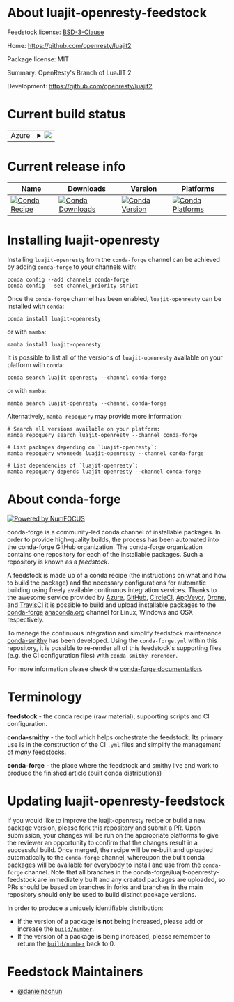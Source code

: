 About luajit-openresty-feedstock
================================

Feedstock license: [BSD-3-Clause](https://github.com/conda-forge/luajit-openresty-feedstock/blob/main/LICENSE.txt)

Home: https://github.com/openresty/luajit2

Package license: MIT

Summary: OpenResty's Branch of LuaJIT 2

Development: https://github.com/openresty/luajit2

Current build status
====================


<table>
    
  <tr>
    <td>Azure</td>
    <td>
      <details>
        <summary>
          <a href="https://dev.azure.com/conda-forge/feedstock-builds/_build/latest?definitionId=19283&branchName=main">
            <img src="https://dev.azure.com/conda-forge/feedstock-builds/_apis/build/status/luajit-openresty-feedstock?branchName=main">
          </a>
        </summary>
        <table>
          <thead><tr><th>Variant</th><th>Status</th></tr></thead>
          <tbody><tr>
              <td>linux_64</td>
              <td>
                <a href="https://dev.azure.com/conda-forge/feedstock-builds/_build/latest?definitionId=19283&branchName=main">
                  <img src="https://dev.azure.com/conda-forge/feedstock-builds/_apis/build/status/luajit-openresty-feedstock?branchName=main&jobName=linux&configuration=linux%20linux_64_" alt="variant">
                </a>
              </td>
            </tr><tr>
              <td>linux_aarch64</td>
              <td>
                <a href="https://dev.azure.com/conda-forge/feedstock-builds/_build/latest?definitionId=19283&branchName=main">
                  <img src="https://dev.azure.com/conda-forge/feedstock-builds/_apis/build/status/luajit-openresty-feedstock?branchName=main&jobName=linux&configuration=linux%20linux_aarch64_" alt="variant">
                </a>
              </td>
            </tr><tr>
              <td>osx_64</td>
              <td>
                <a href="https://dev.azure.com/conda-forge/feedstock-builds/_build/latest?definitionId=19283&branchName=main">
                  <img src="https://dev.azure.com/conda-forge/feedstock-builds/_apis/build/status/luajit-openresty-feedstock?branchName=main&jobName=osx&configuration=osx%20osx_64_" alt="variant">
                </a>
              </td>
            </tr><tr>
              <td>osx_arm64</td>
              <td>
                <a href="https://dev.azure.com/conda-forge/feedstock-builds/_build/latest?definitionId=19283&branchName=main">
                  <img src="https://dev.azure.com/conda-forge/feedstock-builds/_apis/build/status/luajit-openresty-feedstock?branchName=main&jobName=osx&configuration=osx%20osx_arm64_" alt="variant">
                </a>
              </td>
            </tr><tr>
              <td>win_64</td>
              <td>
                <a href="https://dev.azure.com/conda-forge/feedstock-builds/_build/latest?definitionId=19283&branchName=main">
                  <img src="https://dev.azure.com/conda-forge/feedstock-builds/_apis/build/status/luajit-openresty-feedstock?branchName=main&jobName=win&configuration=win%20win_64_" alt="variant">
                </a>
              </td>
            </tr>
          </tbody>
        </table>
      </details>
    </td>
  </tr>
</table>

Current release info
====================

| Name | Downloads | Version | Platforms |
| --- | --- | --- | --- |
| [![Conda Recipe](https://img.shields.io/badge/recipe-luajit--openresty-green.svg)](https://anaconda.org/conda-forge/luajit-openresty) | [![Conda Downloads](https://img.shields.io/conda/dn/conda-forge/luajit-openresty.svg)](https://anaconda.org/conda-forge/luajit-openresty) | [![Conda Version](https://img.shields.io/conda/vn/conda-forge/luajit-openresty.svg)](https://anaconda.org/conda-forge/luajit-openresty) | [![Conda Platforms](https://img.shields.io/conda/pn/conda-forge/luajit-openresty.svg)](https://anaconda.org/conda-forge/luajit-openresty) |

Installing luajit-openresty
===========================

Installing `luajit-openresty` from the `conda-forge` channel can be achieved by adding `conda-forge` to your channels with:

```
conda config --add channels conda-forge
conda config --set channel_priority strict
```

Once the `conda-forge` channel has been enabled, `luajit-openresty` can be installed with `conda`:

```
conda install luajit-openresty
```

or with `mamba`:

```
mamba install luajit-openresty
```

It is possible to list all of the versions of `luajit-openresty` available on your platform with `conda`:

```
conda search luajit-openresty --channel conda-forge
```

or with `mamba`:

```
mamba search luajit-openresty --channel conda-forge
```

Alternatively, `mamba repoquery` may provide more information:

```
# Search all versions available on your platform:
mamba repoquery search luajit-openresty --channel conda-forge

# List packages depending on `luajit-openresty`:
mamba repoquery whoneeds luajit-openresty --channel conda-forge

# List dependencies of `luajit-openresty`:
mamba repoquery depends luajit-openresty --channel conda-forge
```


About conda-forge
=================

[![Powered by
NumFOCUS](https://img.shields.io/badge/powered%20by-NumFOCUS-orange.svg?style=flat&colorA=E1523D&colorB=007D8A)](https://numfocus.org)

conda-forge is a community-led conda channel of installable packages.
In order to provide high-quality builds, the process has been automated into the
conda-forge GitHub organization. The conda-forge organization contains one repository
for each of the installable packages. Such a repository is known as a *feedstock*.

A feedstock is made up of a conda recipe (the instructions on what and how to build
the package) and the necessary configurations for automatic building using freely
available continuous integration services. Thanks to the awesome service provided by
[Azure](https://azure.microsoft.com/en-us/services/devops/), [GitHub](https://github.com/),
[CircleCI](https://circleci.com/), [AppVeyor](https://www.appveyor.com/),
[Drone](https://cloud.drone.io/welcome), and [TravisCI](https://travis-ci.com/)
it is possible to build and upload installable packages to the
[conda-forge](https://anaconda.org/conda-forge) [anaconda.org](https://anaconda.org/)
channel for Linux, Windows and OSX respectively.

To manage the continuous integration and simplify feedstock maintenance
[conda-smithy](https://github.com/conda-forge/conda-smithy) has been developed.
Using the ``conda-forge.yml`` within this repository, it is possible to re-render all of
this feedstock's supporting files (e.g. the CI configuration files) with ``conda smithy rerender``.

For more information please check the [conda-forge documentation](https://conda-forge.org/docs/).

Terminology
===========

**feedstock** - the conda recipe (raw material), supporting scripts and CI configuration.

**conda-smithy** - the tool which helps orchestrate the feedstock.
                   Its primary use is in the construction of the CI ``.yml`` files
                   and simplify the management of *many* feedstocks.

**conda-forge** - the place where the feedstock and smithy live and work to
                  produce the finished article (built conda distributions)


Updating luajit-openresty-feedstock
===================================

If you would like to improve the luajit-openresty recipe or build a new
package version, please fork this repository and submit a PR. Upon submission,
your changes will be run on the appropriate platforms to give the reviewer an
opportunity to confirm that the changes result in a successful build. Once
merged, the recipe will be re-built and uploaded automatically to the
`conda-forge` channel, whereupon the built conda packages will be available for
everybody to install and use from the `conda-forge` channel.
Note that all branches in the conda-forge/luajit-openresty-feedstock are
immediately built and any created packages are uploaded, so PRs should be based
on branches in forks and branches in the main repository should only be used to
build distinct package versions.

In order to produce a uniquely identifiable distribution:
 * If the version of a package **is not** being increased, please add or increase
   the [``build/number``](https://docs.conda.io/projects/conda-build/en/latest/resources/define-metadata.html#build-number-and-string).
 * If the version of a package **is** being increased, please remember to return
   the [``build/number``](https://docs.conda.io/projects/conda-build/en/latest/resources/define-metadata.html#build-number-and-string)
   back to 0.

Feedstock Maintainers
=====================

* [@danielnachun](https://github.com/danielnachun/)

